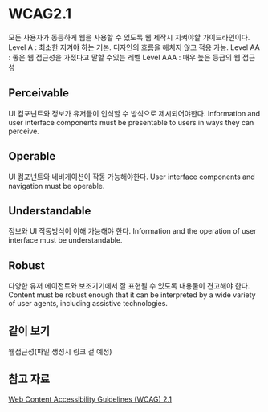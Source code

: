 # WCAG2.1

모든 사용자가 동등하게 웹을 사용할 수 있도록 웹 제작시 지켜야할 가이드라인이다.
Level A : 최소한 지켜야 하는 기본. 디자인의 흐름을 해치지 않고 적용 가능.
Level AA : 좋은 웹 접근성을 가졌다고 말할 수있는 레벨
Level AAA : 매우 높은 등급의 웹 접근성

## Perceivable

UI 컴포넌트와 정보가 유저들이 인식할 수 방식으로 제시되어야한다.
Information and user interface components must be presentable to users in ways they can perceive.

## Operable

UI 컴포넌트와 네비게이션이 작동 가능해야한다.
User interface components and navigation must be operable.

## Understandable

정보와 UI 작동방식이 이해 가능해야 한다.
Information and the operation of user interface must be understandable.

## Robust

다양한 유저 에이전트와 보조기기에서 잘 표현될 수 있도록 내용물이 견고해야 한다.
Content must be robust enough that it can be interpreted by a wide variety of user agents, including assistive technologies.

## 같이 보기

웹접근성(파일 생성시 링크 걸 예정)

## 참고 자료

[Web Content Accessibility Guidelines (WCAG) 2.1](https://www.w3.org/TR/WCAG21/)
